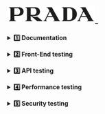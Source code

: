 # [<img src="https://github.com/BuhaiovVik/BuhaiovVik/blob/main/icons/PRADA111.png" width="205" height="38"/>&nbsp;](https://www.prada.com/)

**<details><summary>1️⃣ Documentation</summary>**
- [Test Plan](https://docs.google.com/document/d/1_CLLSDJFKqH7PP0YDY6GgnjItyYZ54Oepxrb0qxJ8pY/edit?usp=sharing "Test Plan")
- [Test Cases](https://docs.google.com/spreadsheets/d/16b9btNk01aWq6yv_lWyQYoqtF0yCuKCtQ5xesKil77o/edit?usp=sharing "Test Cases")
- [Traceability Matrix](https://docs.google.com/spreadsheets/d/1M60ruzSAsdJaXwnQUhhvkCcz5t9BKWBopsYulIkgum8/edit?usp=sharing "Traceability Matrix")
</details>

**<details><summary>2️⃣ Front-End testing</summary>**
Selenium WebDriver
 
* Local Script
  * [Unitest](https://github.com/BuhaiovVik/Portfolio/tree/main/2.%20Front-End%20testing/Selenium "Selenium python ")
  * [Pytest](https://github.com/BuhaiovVik/Portfolio/tree/main/2.%20Front-End%20testing/Selenium/Pytest_Allure "Selenium python ")
* Cloud Script (Browser Stack)
  * [Serial](http://squarespace.com/ "Title")
  * [Paralel](http://squarespace.com/ "Title")
* Reports
  * [HTML](https://prada-html.netlify.app/ "link")
  * [Allure](https://prada-allure.netlify.app "link")

</details>

**<details><summary>3️⃣ API testing</summary>**
* Postman API
  * [Tests](http://squarespace.com/ "Title")
  * [Environment](http://squarespace.com/ "Title")
</details>

**<details><summary>4️⃣ Performance testing</summary>**
* [LightHouse](https://googlechrome.github.io/lighthouse/viewer/?gist=e517117951dc8b0b51add7a6b3865792 "LightHouse report")
* [GTmetrix](https://gtmetrix.com/reports/www.prada.com/Gdn2Jnv1/ "GTmetrix report")
* [BrowserStack Speedlab](https://www.browserstack.com/speedlab/new-report/79d0264f687dd2cd0076284460a507c4af3e9601 "Speedlab report")
</details>

**<details><summary>5️⃣ Security testing</summary>**
* [Mozzila Abservatory](https://observatory.mozilla.org/analyze/www.prada.com "Mozzila Abservatory report")
* [SSL Labs](https://www.ssllabs.com/ssltest/analyze.html?d=www.prada.com&hideResults=on "SSL Labs report")
</details>


